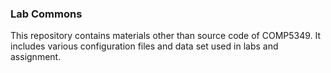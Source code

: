 ### Lab Commons

This repository contains materials other than source code of COMP5349. It includes various configuration files and data set used in labs and assignment.
